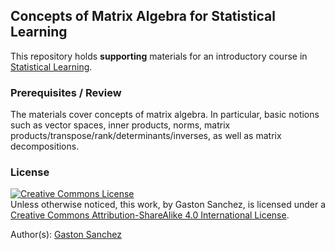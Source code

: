 ## Concepts of Matrix Algebra for Statistical Learning

This repository holds __supporting__ materials for an introductory course in [Statistical Learning](https://github.com/intro2sl/statlearning).



### Prerequisites / Review

The materials cover concepts of matrix algebra. In particular, basic notions such as vector spaces, inner products, norms, matrix products/transpose/rank/determinants/inverses, as well as matrix decompositions. 



### License

<a rel="license" href="http://creativecommons.org/licenses/by-sa/4.0/"><img alt="Creative Commons License" style="border-width:0" src="https://i.creativecommons.org/l/by-sa/4.0/88x31.png" /></a><br />Unless otherwise noticed, this work, by Gaston Sanchez, is licensed under a <a rel="license" href="http://creativecommons.org/licenses/by-sa/4.0/">Creative Commons Attribution-ShareAlike 4.0 International License</a>.

Author(s): [Gaston Sanchez](http://gastonsanchez.com)
